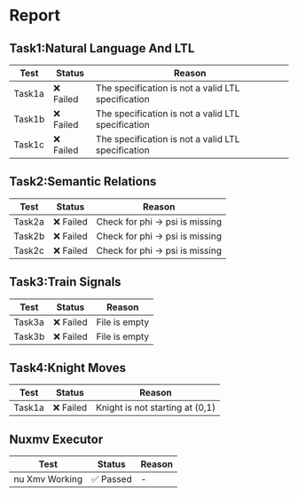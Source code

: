 
# Report

## Task1:Natural Language And LTL

| Test | Status | Reason |
| --- | --- | --- |
| Task1a | ❌ Failed |  The specification is not a valid LTL specification  |
| Task1b | ❌ Failed |  The specification is not a valid LTL specification  |
| Task1c | ❌ Failed |  The specification is not a valid LTL specification  |
## Task2:Semantic Relations

| Test | Status | Reason |
| --- | --- | --- |
| Task2a | ❌ Failed |  Check for phi -> psi is missing  |
| Task2b | ❌ Failed |  Check for phi -> psi is missing  |
| Task2c | ❌ Failed |  Check for phi -> psi is missing  |
## Task3:Train Signals

| Test | Status | Reason |
| --- | --- | --- |
| Task3a | ❌ Failed |  File is empty  |
| Task3b | ❌ Failed |  File is empty  |
## Task4:Knight Moves

| Test | Status | Reason |
| --- | --- | --- |
| Task1a | ❌ Failed |  Knight is not starting at (0,1)  |
## Nuxmv Executor

| Test | Status | Reason |
| --- | --- | --- |
| nu Xmv Working | ✅ Passed | - |
